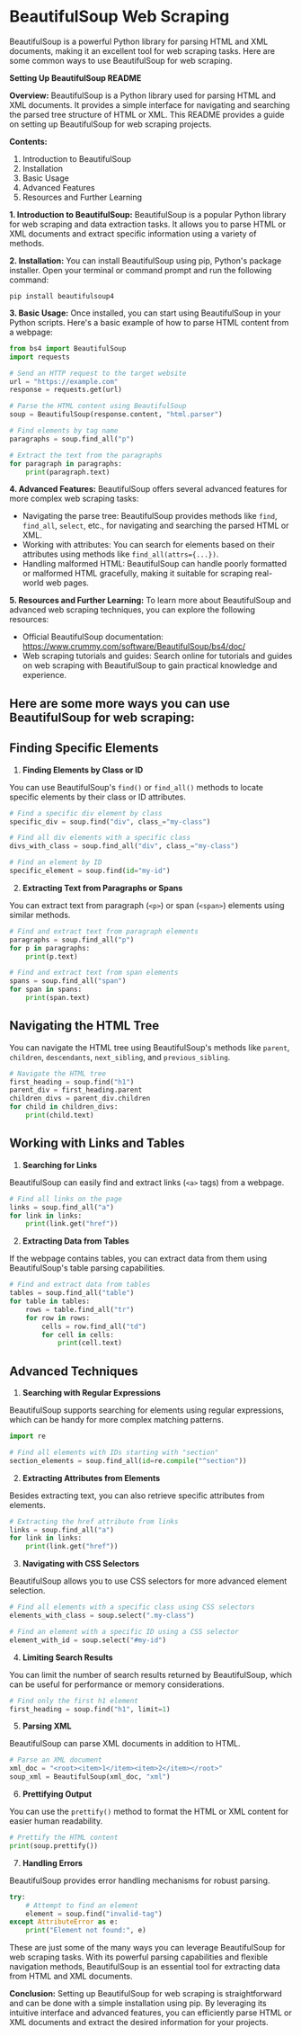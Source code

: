 # BeautifulSoup Web Scraping

BeautifulSoup is a powerful Python library for parsing HTML and XML documents, making it an excellent tool for web scraping tasks. Here are some common ways to use BeautifulSoup for web scraping.

**Setting Up BeautifulSoup README**

**Overview:**
BeautifulSoup is a Python library used for parsing HTML and XML documents. It provides a simple interface for navigating and searching the parsed tree structure of HTML or XML. This README provides a guide on setting up BeautifulSoup for web scraping projects.

**Contents:**
1. Introduction to BeautifulSoup
2. Installation
3. Basic Usage
4. Advanced Features
5. Resources and Further Learning

**1. Introduction to BeautifulSoup:**
BeautifulSoup is a popular Python library for web scraping and data extraction tasks. It allows you to parse HTML or XML documents and extract specific information using a variety of methods.

**2. Installation:**
You can install BeautifulSoup using pip, Python's package installer. Open your terminal or command prompt and run the following command:

```
pip install beautifulsoup4
```

**3. Basic Usage:**
Once installed, you can start using BeautifulSoup in your Python scripts. Here's a basic example of how to parse HTML content from a webpage:

```python
from bs4 import BeautifulSoup
import requests

# Send an HTTP request to the target website
url = "https://example.com"
response = requests.get(url)

# Parse the HTML content using BeautifulSoup
soup = BeautifulSoup(response.content, "html.parser")

# Find elements by tag name
paragraphs = soup.find_all("p")

# Extract the text from the paragraphs
for paragraph in paragraphs:
    print(paragraph.text)
```

**4. Advanced Features:**
BeautifulSoup offers several advanced features for more complex web scraping tasks:
- Navigating the parse tree: BeautifulSoup provides methods like `find`, `find_all`, `select`, etc., for navigating and searching the parsed HTML or XML.
- Working with attributes: You can search for elements based on their attributes using methods like `find_all(attrs={...})`.
- Handling malformed HTML: BeautifulSoup can handle poorly formatted or malformed HTML gracefully, making it suitable for scraping real-world web pages.

**5. Resources and Further Learning:**
To learn more about BeautifulSoup and advanced web scraping techniques, you can explore the following resources:
- Official BeautifulSoup documentation: https://www.crummy.com/software/BeautifulSoup/bs4/doc/
- Web scraping tutorials and guides: Search online for tutorials and guides on web scraping with BeautifulSoup to gain practical knowledge and experience.

## Here are some more ways you can use BeautifulSoup for web scraping:

## Finding Specific Elements

1. **Finding Elements by Class or ID**

You can use BeautifulSoup's `find()` or `find_all()` methods to locate specific elements by their class or ID attributes.

```python
# Find a specific div element by class
specific_div = soup.find("div", class_="my-class")

# Find all div elements with a specific class
divs_with_class = soup.find_all("div", class_="my-class")

# Find an element by ID
specific_element = soup.find(id="my-id")
```

2. **Extracting Text from Paragraphs or Spans**

You can extract text from paragraph (`<p>`) or span (`<span>`) elements using similar methods.

```python
# Find and extract text from paragraph elements
paragraphs = soup.find_all("p")
for p in paragraphs:
    print(p.text)

# Find and extract text from span elements
spans = soup.find_all("span")
for span in spans:
    print(span.text)
```

## Navigating the HTML Tree

You can navigate the HTML tree using BeautifulSoup's methods like `parent`, `children`, `descendants`, `next_sibling`, and `previous_sibling`.

```python
# Navigate the HTML tree
first_heading = soup.find("h1")
parent_div = first_heading.parent
children_divs = parent_div.children
for child in children_divs:
    print(child.text)
```

## Working with Links and Tables

1. **Searching for Links**

BeautifulSoup can easily find and extract links (`<a>` tags) from a webpage.

```python
# Find all links on the page
links = soup.find_all("a")
for link in links:
    print(link.get("href"))
```

2. **Extracting Data from Tables**

If the webpage contains tables, you can extract data from them using BeautifulSoup's table parsing capabilities.

```python
# Find and extract data from tables
tables = soup.find_all("table")
for table in tables:
    rows = table.find_all("tr")
    for row in rows:
        cells = row.find_all("td")
        for cell in cells:
            print(cell.text)
```

## Advanced Techniques

1. **Searching with Regular Expressions**

BeautifulSoup supports searching for elements using regular expressions, which can be handy for more complex matching patterns.

```python
import re

# Find all elements with IDs starting with "section"
section_elements = soup.find_all(id=re.compile("^section"))
```

2. **Extracting Attributes from Elements**

Besides extracting text, you can also retrieve specific attributes from elements.

```python
# Extracting the href attribute from links
links = soup.find_all("a")
for link in links:
    print(link.get("href"))
```

3. **Navigating with CSS Selectors**

BeautifulSoup allows you to use CSS selectors for more advanced element selection.

```python
# Find all elements with a specific class using CSS selectors
elements_with_class = soup.select(".my-class")

# Find an element with a specific ID using a CSS selector
element_with_id = soup.select("#my-id")
```

4. **Limiting Search Results**

You can limit the number of search results returned by BeautifulSoup, which can be useful for performance or memory considerations.

```python
# Find only the first h1 element
first_heading = soup.find("h1", limit=1)
```

5. **Parsing XML**

BeautifulSoup can parse XML documents in addition to HTML.

```python
# Parse an XML document
xml_doc = "<root><item>1</item><item>2</item></root>"
soup_xml = BeautifulSoup(xml_doc, "xml")
```

6. **Prettifying Output**

You can use the `prettify()` method to format the HTML or XML content for easier human readability.

```python
# Prettify the HTML content
print(soup.prettify())
```

7. **Handling Errors**

BeautifulSoup provides error handling mechanisms for robust parsing.

```python
try:
    # Attempt to find an element
    element = soup.find("invalid-tag")
except AttributeError as e:
    print("Element not found:", e)
```

These are just some of the many ways you can leverage BeautifulSoup for web scraping tasks. With its powerful parsing capabilities and flexible navigation methods, BeautifulSoup is an essential tool for extracting data from HTML and XML documents.


**Conclusion:**
Setting up BeautifulSoup for web scraping is straightforward and can be done with a simple installation using pip. By leveraging its intuitive interface and advanced features, you can efficiently parse HTML or XML documents and extract the desired information for your projects.

```